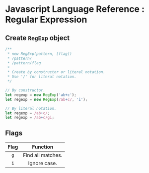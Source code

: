 Javascript Language Reference : Regular Expression
==================================================

Create `RegExp` object
----------------------
```js
/**
 * new RegExp(pattern, [flag])
 * /pattern/
 * /pattern/flag
 *
 * Create by constructor or literal notation.
 * Use '/' for literal notation.
 */

// By constructor.
let regexp = new RegExp('ab+c');
let regexp = new RegExp(/ab+c/, 'i');

// By literal notation.
let regexp = /ab+c/;
let regexp = /ab+c/gi;
```

Flags
-----
| Flag | Function |
|:----:|:--------:|
| `g` | Find all matches. |
| `i` | Ignore case. |